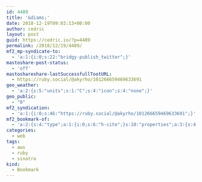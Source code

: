 ```yaml
---
id: 4489
title: '&diams;'
date: 2018-12-19T09:03:13+00:00
author: cedric
layout: post
guid: https://cedric.io/?p=4489
permalink: /2018/12/19/4489/
mf2_mp-syndicate-to:
  - 'a:1:{i:0;s:22:"bridgy-publish_twitter";}'
mastoshare-post-status:
  - 'off'
mastoshareshare-lastSuccessfullTootURL:
  - https://ruby.social/@akyrho/101266659469633691
geo_weather:
  - 'a:2:{s:5:"units";s:1:"C";s:4:"icon";s:4:"none";}'
geo_public:
  - "0"
mf2_syndication:
  - 'a:1:{i:0;s:46:"https://ruby.social/@akyrho/101266659469633691";}'
mf2_bookmark-of:
  - 'a:2:{s:4:"type";a:1:{i:0;s:6:"h-cite";}s:10:"properties";a:3:{s:4:"name";a:1:{i:0;s:26:"Ruby Sinatra on AWS Lambda";}s:3:"url";a:1:{i:0;s:54:"https://blog.eq8.eu/article/sinatra-on-aws-lambda.html";}s:6:"author";a:2:{s:4:"type";a:1:{i:0;s:6:"h-card";}s:10:"properties";a:0:{}}}}'
categories:
  - web
tags:
  - aws
  - ruby
  - sinatra
kind:
  - Bookmark
---
```


